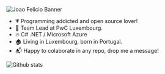 ![Joao Felicio Banner](https://res.cloudinary.com/joaolfelicio/image/upload/v1613565167/banner.png)

- :heartpulse:        Programming addicted and open source lover!
- :office:            Team Lead at PwC Luxembourg.
- :fire:              C# .NET / Microsoft Azure
- :house:             Living in Luxembourg, born in Portugal.
- :mailbox_with_mail: Happy to colaborate in any repo, drop me a message!

![Github stats](https://github-readme-stats.vercel.app/api?username=joaolfelicio&theme=radical&count_private=true&show_icons=true)
